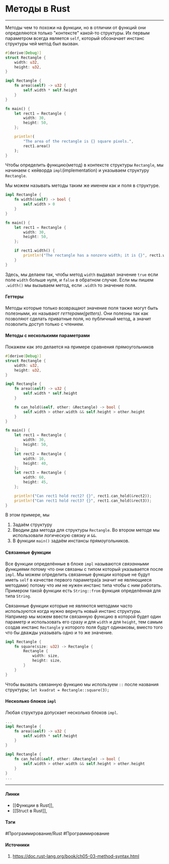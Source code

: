 # Методы в Rust
***
Методы чем то похожи на функции, но в отличии от функций они определяются только "контексте" какой-то структуры. Их первым параметром всегда является `self`, который обозначает инстанс структуры чей метод был вызван.

```rust
#[derive(Debug)]
struct Rectangle {
    width: u32,
    height: u32,
}

impl Rectangle {
    fn area(&self) -> u32 {
        self.width * self.height
    }
}

fn main() {
    let rect1 = Rectangle {
        width: 30,
        height: 50,
    };

    println!(
        "The area of the rectangle is {} square pixels.",
        rect1.area()
    );
}
```
Чтобы определить функцию(метод) в контексте структуры `Rectangle`, мы начинаем с кейворда `impl`(implementation) и указываем структуру `Rectangle`. 

Мы можем называть методы таким же именем как и поля в структуре.
```rust
impl Rectangle {
    fn width(&self) -> bool {
        self.width > 0
    }
}

fn main() {
    let rect1 = Rectangle {
        width: 30,
        height: 50,
    };

    if rect1.width() {
        println!("The rectangle has a nonzero width; it is {}", rect1.width);
    }
}

```
Здесь, мы делаем так, чтобы метод `width` выдавал значение `true` если поле `width` больше нуля, и `false` в обратном случае.
Если мы пишем `.width()` мы вызываем метод, если `.width` то значение поля.
#### Геттеры
Методы которые только возвращают значение поля также могут быть полезными, их называют *геттерами(getters)*. Они полезны так как позволяют сделать приватные поля, но публичный метод, а значит позволить доступ только с чтением.
#### Методы с несколькими параметрами
Покажем как это делается на примере сравнения прямоугольников
```rust
#[derive(Debug)]
struct Rectangle {
    width: u32,
    height: u32,
}

impl Rectangle {
    fn area(&self) -> u32 {
        self.width * self.height
    }

    fn can_hold(&self, other: &Rectangle) -> bool {
        self.width > other.width && self.height > other.height
    }
}

fn main() {
    let rect1 = Rectangle {
        width: 30,
        height: 50,
    };
    let rect2 = Rectangle {
        width: 10,
        height: 40,
    };
    let rect3 = Rectangle {
        width: 60,
        height: 45,
    };

    println!("Can rect1 hold rect2? {}", rect1.can_hold(&rect2));
    println!("Can rect1 hold rect3? {}", rect1.can_hold(&rect3));
}
```
В этом примере, мы 
1. Задаём структуру
2. Вводим два метода для структуры `Rectangle`. Во втором методе мы использовали логическую связку и `&&`. 
3. В функции `main()` задаём инстансы прямоугольников.

#### Связанные функции
Все функции определённые в блоке `impl` называются *связанными функциями* потому что они связаны с типом который указывается после `impl`. Мы можем определить связанные функции которые не будут иметь `self` в качестве первого параметра(а значит не являющиеся методами) потому что им не нужен инстанс типа чтобы с ним работать. Примером такой функции есть `String::from` функция определённая для типа `String`.

Связанные функции которые не являются методами часто используются когда нужно вернуть новый инстанс структуры. Например мы можем ввести связанную функцию в которой будет один параметр и использовать его сразу и для `width` и для `height`, тем самым создав инстанс `Rectangle` у которого поля будут одинаковы, вместо того что бы дважды указывать одно и то же значение.
```rust
impl Rectangle {
	fn square(size: u32) -> Rectangle {
		Rectangle {
			width: size,
			height: size,
		}
	}
}
```
Чтобы вызвать связанную функцию мы используем `::` после названия структуры; `let kvadrat = Rectangle::square(3);`
#### Несколько блоков `impl`
Любая структура допускает несколько блоков `impl`. 
```rust
...
impl Rectangle {
    fn area(&self) -> u32 {
        self.width * self.height
    }
}

impl Rectangle {
    fn can_hold(&self, other: &Rectangle) -> bool {
        self.width > other.width && self.height > other.height
    }
}
...
```
***
#### Линки
- [[Функции в Rust]],
- [[Struct в Rust]],
 
#### Тэги
 #Программирование/Rust
 #Программирование 
#### Источники
1. https://doc.rust-lang.org/book/ch05-03-method-syntax.html